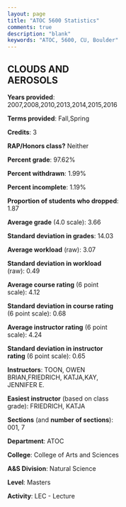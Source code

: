 ```yaml
---
layout: page
title: "ATOC 5600 Statistics"
comments: true
description: "blank"
keywords: "ATOC, 5600, CU, Boulder"
--- 
```

<head>
<script src="https://ajax.googleapis.com/ajax/libs/jquery/2.1.3/jquery.min.js"></script>
<script src="https://dl.dropboxusercontent.com/s/pc42nxpaw1ea4o9/highcharts.js?dl=0"></script>
<!-- <script src="../assets/js/highcharts.js"></script> -->
<style type="text/css">@font-face {
	font-family: "Bebas Neue";
	src: url(https://www.filehosting.org/file/details/544349/BebasNeue%20Regular.otf) format("opentype");
	}
	h1.Bebas { 
		font-family: "Bebas Neue", Verdana, Tahoma;
	}
</style>
</head>
<body>
	<div id="container" style="float: right; width: 45%; height: 88%; margin-left: 2.5%; margin-right: 2.5%;"></div>
	<script language="JavaScript">
		$(document).ready(function() {
		var chart = {type: 'column'};
		var title = {text: 'Grade Distribution'};
		var xAxis = {categories: ['A','B','C','D','F'],crosshair: true};
		var yAxis = {min: 0,title: {text: 'Percentage'}};
		var tooltip = {headerFormat: '<center><b><span style="font-size:20px">{point.key}</span></b></center>',
		               pointFormat: '<td style="padding:0"><b>{point.y:.1f}%</b></td>',
		               footerFormat: '</table>',shared: true,useHTML: true};
		var plotOptions = {column: {pointPadding: 0.0,borderWidth: 0}};  
		var credits = {enabled: false};var series= [{name: 'Percent',data: [69.9,29.13,0.97,0.0,0.0,]}];
		var json = {};
		json.chart = chart;
		json.title = title;
		json.tooltip = tooltip;
		json.xAxis = xAxis;
		json.yAxis = yAxis;  
		json.series = series;
		json.plotOptions = plotOptions;  
		json.credits = credits;
		$('#container').highcharts(json);
	});
	</script>
</body>
			   
## CLOUDS AND AEROSOLS

**Years provided**: 2007,2008,2010,2013,2014,2015,2016

**Terms provided**: Fall,Spring

**Credits**: 3

**RAP/Honors class?** Neither

**Percent grade**: 97.62%

**Percent withdrawn**: 1.99%

**Percent incomplete**: 1.19%

**Proportion of students who dropped**: 1.87

**Average grade** (4.0 scale): 3.66

**Standard deviation in grades**: 14.03

**Average workload** (raw): 3.07

**Standard deviation in workload** (raw): 0.49

**Average course rating** (6 point scale): 4.12

**Standard deviation in course rating** (6 point scale): 0.68

**Average instructor rating** (6 point scale): 4.24

**Standard deviation in instructor rating** (6 point scale): 0.65

**Instructors**: TOON, OWEN BRIAN,FRIEDRICH, KATJA,KAY, JENNIFER E.

**Easiest instructor** (based on class grade): FRIEDRICH, KATJA

**Sections** (and **number of sections**): 001, 7

**Department**: ATOC

**College**: College of Arts and Sciences

**A&S Division**: Natural Science

**Level**: Masters

**Activity**: LEC - Lecture
